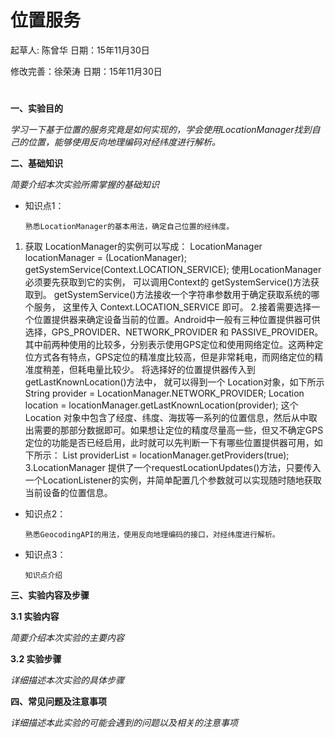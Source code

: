 # 位置服务

起草人: 陈曾华   日期：15年11月30日

修改完善：徐荣涛   日期：15年11月30日

# 

**一、实验目的**

*学习一下基于位置的服务究竟是如何实现的，学会使用LocationManager找到自己的位置，能够使用反向地理编码对经纬度进行解析。*

**二、基础知识**

*简要介绍本次实验所需掌握的基础知识*
   
* 知识点1：

      熟悉LocationManager的基本用法，确定自己位置的经纬度。
      
1. 获取 LocationManager的实例可以写成：
LocationManager locationManager = (LocationManager);
getSystemService(Context.LOCATION_SERVICE);
使用LocationManager必须要先获取到它的实例， 可以调用Context的 getSystemService()方法获取到。 getSystemService()方法接收一个字符串参数用于确定获取系统的哪个服务， 这里传入 Context.LOCATION_SERVICE 即可。
2.接着需要选择一个位置提供器来确定设备当前的位置。Android中一般有三种位置提供器可供选择，GPS_PROVIDER、NETWORK_PROVIDER 和 PASSIVE_PROVIDER。其中前两种使用的比较多，分别表示使用GPS定位和使用网络定位。这两种定位方式各有特点，GPS定位的精准度比较高，但是非常耗电，而网络定位的精准度稍差，但耗电量比较少。
将选择好的位置提供器传入到 getLastKnownLocation()方法中， 就可以得到一个 Location对象，如下所示
String provider = LocationManager.NETWORK_PROVIDER;
Location location = locationManager.getLastKnownLocation(provider);
这个 Location 对象中包含了经度、纬度、海拔等一系列的位置信息，然后从中取出需要的那部分数据即可。如果想让定位的精度尽量高一些，但又不确定GPS定位的功能是否已经启用，此时就可以先判断一下有哪些位置提供器可用，如下所示：
List<String> providerList = locationManager.getProviders(true);
3.LocationManager 提供了一个requestLocationUpdates()方法，只要传入一个LocationListener的实例，并简单配置几个参数就可以实现随时随地获取当前设备的位置信息。


* 知识点2：

      熟悉GeocodingAPI的用法，使用反向地理编码的接口，对经纬度进行解析。


* 知识点3：

      知识点介绍
**三、实验内容及步骤**

**3.1 实验内容**

*简要介绍本次实验的主要内容*

**3.2 实验步骤**

*详细描述本次实验的具体步骤*



**四、常见问题及注意事项**

*详细描述本此实验的可能会遇到的问题以及相关的注意事项*






